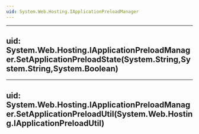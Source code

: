 ```yaml
---
uid: System.Web.Hosting.IApplicationPreloadManager
---
```


---
uid: System.Web.Hosting.IApplicationPreloadManager.SetApplicationPreloadState(System.String,System.String,System.Boolean)
---

---
uid: System.Web.Hosting.IApplicationPreloadManager.SetApplicationPreloadUtil(System.Web.Hosting.IApplicationPreloadUtil)
---
